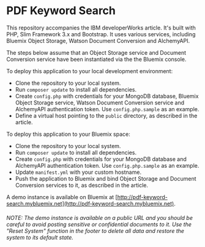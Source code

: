 # PDF Keyword Search

This repository accompanies the IBM developerWorks article. It's built with PHP, Slim Framework 3.x and Bootstrap. It uses various services, including Bluemix Object Storage, Watson Document Conversion and AlchemyAPI.

The steps below assume that an Object Storage service and Document Conversion service have been instantiated via the the Bluemix console. 

To deploy this application to your local development environment:

 * Clone the repository to your local system.
 * Run `composer update` to install all dependencies.
 * Create `config.php` with credentials for your MongoDB database, Bluemix Object Storage service, Watson Document Conversion service and AlchemyAPI authentication token. Use `config.php.sample` as an example.
 * Define a virtual host pointing to the `public` directory, as described in the article.
 
To deploy this application to your Bluemix space:

 * Clone the repository to your local system.
 * Run `composer update` to install all dependencies.
 * Create `config.php` with credentials for your MongoDB database and AlchemyAPI authentication token. Use `config.php.sample` as an example.
 * Update `manifest.yml` with your custom hostname.
 * Push the application to Bluemix and bind Object Storage and Document Conversion services to it, as described in the article.
 
A demo instance is available on Bluemix at [http://pdf-keyword-search.mybluemix.net](http://pdf-keyword-search.mybluemix.net).

###### NOTE: The demo instance is available on a public URL and you should be careful to avoid posting sensitive or confidential documents to it. Use the "Reset System" function in the footer to delete all data and restore the system to its default state.